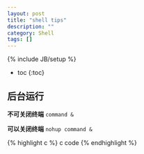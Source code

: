 ```yaml
---
layout: post
title: "shell tips"
description: ""
category: Shell 
tags: []
---
```

{% include JB/setup %}

<!-- 目录 -->
* toc
{:toc}

<!-- 正文 -->

## 后台运行 ##
**不可关闭终端** `command &` 
   
**可以关闭终端** `nohup command & `

<!-- 代码块(注意修改语言) -->
{% highlight c %}
c code
{% endhighlight %}
